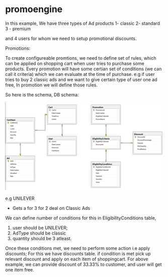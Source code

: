 # promoengine

In this example,
We have three types of Ad products 
1- classic
2- standard
3 - premium

and 4 users for whom we need to setup promotional discounts.

Promotions:

To create configureable promtions, we need to define set of rules, which can be applied on shopping cart when user tries to purchase some products.
Every promotion will have some certian set of conditions (we can call it criteria) which we can evaluate at the time of purchase.
e.g if user tries to buy 2 classic ads and we want to give certain type of user one ad free, In promotion we will define those rules.

So here is the schema,
DB schema:

![Alt text](https://raw.githubusercontent.com/umarkashmiri/promoengine/master/schema.PNG "Optional Title")

e.g UNILEVER

- Gets a for 3 for 2 deal on Classic Ads

We can define number of conditions for this in EligibilityConditions table,
1. user should be UNILEVER;
2. AdType should be classic
3. quantity should be 3 atleast.

Once these conditions met, we need to perform some action i.e apply discounts; For this we have discounts table.
if condition is met pick up relevant discount and apply on each item of shoppingcart.
For above example, we can provide discount of 33.33% to customer, and user will get one item free.


